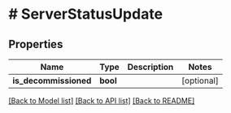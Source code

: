 # # ServerStatusUpdate

## Properties

Name | Type | Description | Notes
------------ | ------------- | ------------- | -------------
**is_decommissioned** | **bool** |  | [optional]

[[Back to Model list]](../../README.md#models) [[Back to API list]](../../README.md#endpoints) [[Back to README]](../../README.md)
